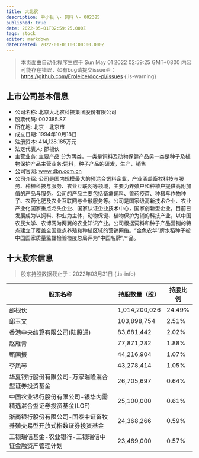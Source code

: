 ```yaml
---
title: 大北农
description: 中小板 \- 饲料 \- 002385
published: true
date: 2022-05-01T02:59:25.000Z
tags: stock
editor: markdown
dateCreated: 2022-01-01T00:00:00.000Z
---
```


> 本页面由自动化程序生成于 Sun May 01 2022 02:59:25 GMT+0800
> 内容可能存在错误，如有bug请提交issue至：https://github.com/Eroleice/doc-pi/issues
{.is-warning}

## 上市公司基本信息
- 公司名称: 北京大北农科技集团股份有限公司
- 股票代码: 002385.SZ
- 所在地: 北京 - 北京市
- 成立日期: 1994年10月18日
- 注册资本: 414,128.185万元
- 法定代表人: 邵根伙
- 主营业务: 主要产品:分为两类，一类是饲料及动物保健产品另一类是种子及植物保护产品主营业务:饲料，种子产品的研发，生产，销售
- 公司官网: www.dbn.com.cn
- 公司介绍: 公司是国内规模最大的预混合饲料企业，产业涵盖畜牧科技与服务、种植科技与服务、农业互联网等领域，主要为养殖户和种植户提供高附加值的产品与服务。公司的产品主要包括畜禽饲料、兽药疫苗、种猪与作物种子、农药化肥及农业互联网与金融服务等。公司是国家级高新技术企业、农业产业化国家重点龙头企业、国家认证企业技术中心，国家创新型企业，目前已发展成为以饲料、种业为主体，动物保键、植物保护为辅的科技产业，以中国农民大学、农博网为两翼的农业知识产业。公司根据饲料和种子产品营销的特点建立了覆盖全国重点养殖和种植区域的营销网络。“金色农华”牌水稻种子被中国国家质量监督检验检疫总局评为“中国名牌”产品。


## 十大股东信息
> 股东持股数据截止于：2022年03月31日
{.is-info}

| 股东名称 | 持股数量（股） | 持股比例 |
| --- | --- | --- |
| 邵根伙 | 1,014,200,026 | 24.49% |
| 邱玉文 | 103,898,754 | 2.51% |
| 香港中央结算有限公司(陆股通) | 83,681,442 | 2.02% |
| 赵雁青 | 77,871,282 | 1.88% |
| 甄国振 | 44,216,904 | 1.07% |
| 李凤琴 | 43,278,414 | 1.05% |
| 华夏银行股份有限公司-万家瑞隆混合型证券投资基金 | 26,705,697 | 0.64% |
| 中国农业银行股份有限公司-银华内需精选混合型证券投资基金(LOF) | 25,100,000 | 0.61% |
| 浙商银行股份有限公司-国泰中证畜牧养殖交易型开放式指数证券投资基金 | 24,368,266 | 0.59% |
| 工银瑞信基金-农业银行-工银瑞信中证金融资产管理计划 | 23,469,000 | 0.57% |




